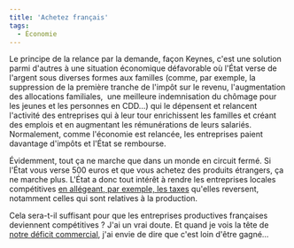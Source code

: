```yaml
---
title: 'Achetez français'
tags:
  - Économie
---
```


Le principe de la relance par la demande, façon Keynes, c'est une solution parmi
d'autres à une situation économique défavorable où l'État verse de l'argent sous
diverses formes aux familles (comme, par exemple, la suppression de la première
tranche de l'impôt sur le revenu, l'augmentation des allocations familiales, 
une meilleure indemnisation du chômage pour les jeunes et les personnes en CDD…)
qui le dépensent et relancent l'activité des entreprises qui à leur tour
enrichissent les familles et créant des emplois et en augmentant les
rémunérations de leurs salariés. Normalement, comme l'économie est relancée, les
entreprises paient davantage d'impôts et l'État se rembourse.

Évidemment, tout ça ne marche que dans un monde en circuit fermé. Si l'État vous
verse 500 euros et que vous achetez des produits étrangers, ça ne marche plus.
L'État a donc tout intérêt à rendre les entreprises locales compétitives
[en allégeant, par exemple, les taxes](http://www.lemonde.fr/politique/article/2009/02/06/la-suppression-de-la-taxe-professionnelle-un-sujet-tres-sensible_1151598_823448.html)
qu'elles reversent, notamment celles qui sont relatives à la production.

Cela sera-t-il suffisant pour que les entreprises productives françaises
deviennent compétitives&nbsp;? J'ai un vrai doute. Et quand je vois la tête de
[notre déficit commercial](http://www.lesechos.fr/06/02/2009/lesechos.fr/300327851_reactions-d-economistes-au-deficit-commercial-francais-en-2008.htm),
j'ai envie de dire que c'est loin d'être gagné…
